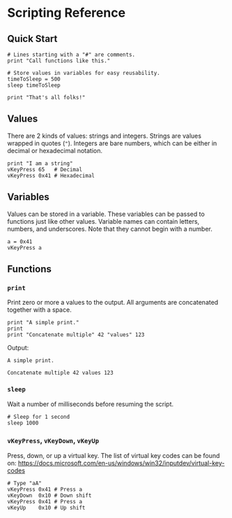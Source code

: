 # Scripting Reference

## Quick Start

```
# Lines starting with a "#" are comments.
print "Call functions like this."

# Store values in variables for easy reusability.
timeToSleep = 500
sleep timeToSleep

print "That's all folks!"
```

## Values

There are 2 kinds of values: strings and integers. Strings are values wrapped in quotes (`"`). Integers are bare numbers, which can be either in decimal or hexadecimal notation.

```
print "I am a string"
vKeyPress 65   # Decimal
vKeyPress 0x41 # Hexadecimal
```

## Variables

Values can be stored in a variable. These variables can be passed to functions just like other values. Variable names can contain letters, numbers, and underscores. Note that they cannot begin with a number.

```
a = 0x41
vKeyPress a
```

## Functions

### `print`

Print zero or more a values to the output. All arguments are concatenated together with a space.

```
print "A simple print."
print
print "Concatenate multiple" 42 "values" 123
```

Output:

```
A simple print.

Concatenate multiple 42 values 123
```

### `sleep`

Wait a number of milliseconds before resuming the script.

```
# Sleep for 1 second
sleep 1000
```

### `vKeyPress`, `vKeyDown`, `vKeyUp`

Press, down, or up a virtual key. The list of virtual key codes can be found on: https://docs.microsoft.com/en-us/windows/win32/inputdev/virtual-key-codes

```
# Type "aA"
vKeyPress 0x41 # Press a 
vKeyDown  0x10 # Down shift
vKeyPress 0x41 # Press a
vKeyUp    0x10 # Up shift
```

